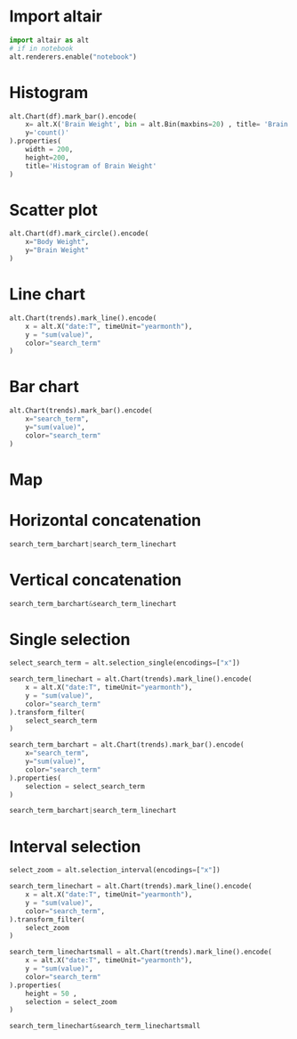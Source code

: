 # Import altair

``` python
import altair as alt
# if in notebook
alt.renderers.enable("notebook")
```

# Histogram

```python
alt.Chart(df).mark_bar().encode(
    x= alt.X('Brain Weight', bin = alt.Bin(maxbins=20) , title= 'Brain Weight Binned'),
    y='count()'
).properties(
    width = 200,
    height=200,
    title='Histogram of Brain Weight'
)
```

# Scatter plot

```python
alt.Chart(df).mark_circle().encode(
    x="Body Weight",
    y="Brain Weight"
)
```

# Line chart

```python
alt.Chart(trends).mark_line().encode(
    x = alt.X("date:T", timeUnit="yearmonth"),
    y = "sum(value)",
    color="search_term"
)
```

# Bar chart

```python
alt.Chart(trends).mark_bar().encode(
    x="search_term",
    y="sum(value)",
    color="search_term"
)
```

# Map

# Horizontal concatenation

```python
search_term_barchart|search_term_linechart
```

# Vertical concatenation

```python
search_term_barchart&search_term_linechart
```

# Single selection

```python
select_search_term = alt.selection_single(encodings=["x"])

search_term_linechart = alt.Chart(trends).mark_line().encode(
    x = alt.X("date:T", timeUnit="yearmonth"),
    y = "sum(value)",
    color="search_term"
).transform_filter(
    select_search_term
)

search_term_barchart = alt.Chart(trends).mark_bar().encode(
    x="search_term",
    y="sum(value)",
    color="search_term"
).properties(
    selection = select_search_term
)

search_term_barchart|search_term_linechart
```

# Interval selection

```python
select_zoom = alt.selection_interval(encodings=["x"])

search_term_linechart = alt.Chart(trends).mark_line().encode(
    x = alt.X("date:T", timeUnit="yearmonth"),
    y = "sum(value)",
    color="search_term",
).transform_filter(
    select_zoom
)

search_term_linechartsmall = alt.Chart(trends).mark_line().encode(
    x = alt.X("date:T", timeUnit="yearmonth"),
    y = "sum(value)",
    color="search_term"
).properties(
    height = 50 ,
    selection = select_zoom
)

search_term_linechart&search_term_linechartsmall
```



















